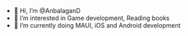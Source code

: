 - 👋 Hi, I’m @AnbalaganD
- 👀 I’m interested in Game development, Reading books
- 🌱 I’m currently doing MAUI, iOS and Android development

